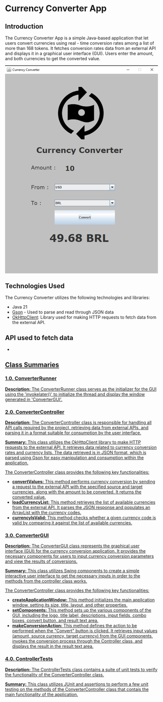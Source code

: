 <h1>Currency Converter App </h1>
<h2>Introduction</h2>
<p>
    The Currency Converter App is a simple Java-based application that let users convert currencies using real - time conversion rates among a list of more than 168 tokens. It fetches conversion rates data from an external API and displays it in a graphical user interface (GUI). Users enter the amount, and both currencies to get the converted value. 
</p>

</p>

<p align="center">
    <img src="https://github.com/murilo-l1/CurrencyConverter/blob/master/src/main/assets/ApplicationDemo.png" align="center">
</p>

<h2>Technologies Used</h2>
<p>
    The Currency Converter utilizes the following technologies and libraries:
</p>
<ul>
  <li>Java 21</li>
  <li><a href="https://github.com/google/gson">Gson</a> - Used to parse and read through JSON data</li>
  <li><a href="https://square.github.io/okhttp/3.x/okhttp/okhttp3/OkHttpClient.html">OkHttpClient</a>: Library used for making HTTP requests to fetch data from the external API.</li>
</ul>

<h2>API used to fetch data</h2>
<ul>
	<li><a href="https://apilayer.com/marketplace/currency_data-api"</li>
</ul>

<h2>Class Summaries</h2>

<h3>1.0. ConverterRunner </h3>
<p>
    <strong>Description:</strong> The ConverterRunner class serves as the initializer for the GUI using the 'invokelater()' to initialize the thread and display the window generated in 'ConverterGUI'.
</p>

<h3>2.0. ConverterController </h3>
<p>
    <strong>Description:</strong> The ConverterController class is responsible for handling all API calls required by the project, retrieving data from external APIs, and parsing it in a format suitable for consumption by the user interface.
</p>
<p>
    <strong>Summary:</strong> This class utilizes the OkHttpClient library to make HTTP requests to the external API. It retrieves data related to currency conversion rates and currency lists. The data retrieved is in JSON format, which is parsed using Gson for easy manipulation and consumption within the application.
</p>
<p>
    The ConverterController class provides the following key functionalities:
    <ul>
        <li><strong>convertValues:</strong> This method performs currency conversion by sending a request to the external API with the specified source and target currencies, along with the amount to be converted. It returns the converted value.</li>
        <li><strong>loadCurrencyList:</strong> This method retrieves the list of available currencies from the external API. It parses the JSON response and populates an ArrayList with the currency codes.</li>
        <li><strong>currencyIsValid:</strong> This method checks whether a given currency code is valid by comparing it against the list of available currencies.</li>
    </ul>
</p>

<h3>3.0. ConverterGUI </h3>
<p>
    <strong>Description:</strong> The ConverterGUI class represents the graphical user interface (GUI) for the currency conversion application. It provides the necessary components for users to input currency conversion parameters and view the results of conversions.
</p>
<p>
    <strong>Summary:</strong> This class utilizes Swing components to create a simple interactive user interface to get the necessary inputs in order to the methods from the controller class works.
<p>
    The ConverterController class provides the following key functionalities:
    <ul>
        <li><strong>createApplicationWindow:</strong> This method initializes the main application window, setting its size, title, layout, and other properties.</li>
        <li><strong>setComponents:</strong> This method sets up the various components of the GUI, including the logo, title label, descriptions, input fields, combo boxes, convert button, and result text area.</li>
        <li><strong>makeConversionAction:</strong> This method defines the action to be performed when the "Convert" button is clicked. It retrieves input values (amount, source currency, target currency) from the GUI components, invokes the conversion process through the Controller class, and displays the result in the result text area.</li>
    </ul>
</p>

<h3>4.0. ControllerTests </h3>
<p>
    <strong>Description:</strong> The ControllerTests class contains a suite of unit tests to verify the functionality of the ConverterController class.
</p>
<p>
    <strong>Summary:</strong> This class utilizes JUnit and assertions to perform a few unit testing on the methods of the ConverterController class that contais the main functionality of the application.
</p>

